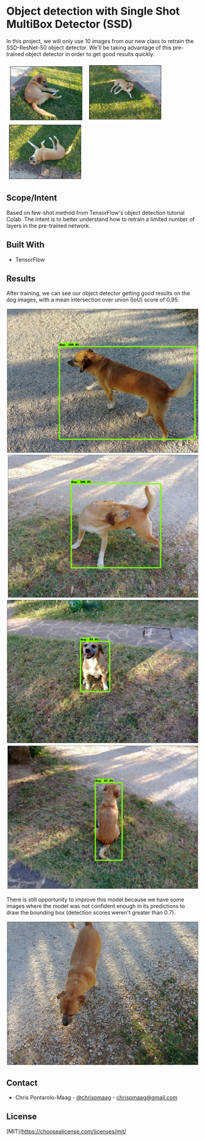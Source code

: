 # Object detection with Single Shot MultiBox Detector (SSD)

In this project, we will only use 10 images from our new class to retrain the SSD-ResNet-50 object detector. We'll be taking advantage of this pre-trained object detector in order to get good results quickly.

![training1](https://github.com/chrispmaag/ssd_object_detection/blob/main/images/training1.jpg)
![training2](https://github.com/chrispmaag/ssd_object_detection/blob/main/images/training2.jpg)
![training3](https://github.com/chrispmaag/ssd_object_detection/blob/main/images/training3.jpg)

## Scope/Intent
Based on few-shot method from TensorFlow's object detection tutorial Colab. The intent is to better understand how to retrain a limited number of layers in the pre-trained network.

## Built With
- TensorFlow

## Results

After training, we can see our object detector getting good results on the dog images, with a mean intersection over union (IoU) score of 0.95.

![result1](https://github.com/chrispmaag/ssd_object_detection/blob/main/images/result1.jpg)
![result2](https://github.com/chrispmaag/ssd_object_detection/blob/main/images/result2.jpg)
![result3](https://github.com/chrispmaag/ssd_object_detection/blob/main/images/result3.jpg)
![result4](https://github.com/chrispmaag/ssd_object_detection/blob/main/images/result4.jpg)

There is still opportunity to improve this model because we have some images where the model was not confident enough in its predictions to draw the bounding box (detection scores weren't greater than 0.7). 

![result_no_box](https://github.com/chrispmaag/ssd_object_detection/blob/main/images/result_no_box.jpg)

## Contact

- Chris Pontarolo-Maag - [@chrispmaag](https://twitter.com/chrispmaag) - chrispmaag@gmail.com

## License
[MIT](https://choosealicense.com/licenses/mit/